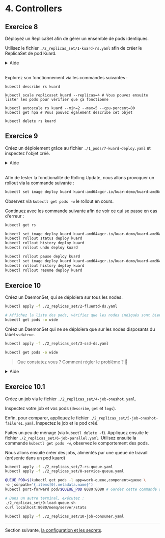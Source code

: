 # 4. Controllers

## Exercice 8

Déployez un ReplicaSet afin de gérer un ensemble de pods identiques.

Utilisez le fichier `./2_replicas_set/1-kuard-rs.yaml` afin de créer le ReplicaSet de pod Kuard.

<details>
    <summary>Aide</summary>

```bash
kubectl apply -f ./2_replicas_set/1-kuard-rs.yaml
```

</details><br>

Explorez son fonctionnement via les commandes suivantes :

```shell
kubectl describe rs kuard 

kubectl scale replicaset kuard --replicas=4 # Vous pouvez ensuite lister les pods pour vérifier que ça fonctionne

kubectl autoscale rs kuard --min=2 --max=5 --cpu-percent=80
kubectl get hpa # Vous pouvez également describe cet objet

kubectl delete rs kuard
```

## Exercice 9

Créez un déploiement grâce au fichier `./1_pods/7-kuard-deploy.yaml` et inspectez l'objet créé.

<details>
    <summary>Aide</summary>

```bash
kubectl apply -f ./1_pods/7-kuard-deploy.yaml
kubectl get deploy -o wide
kubectl describe deploy kuard
```

</details><br>

Afin de tester la fonctionalité de Rolling Update, nous allons provoquer un rollout via la commande suivante :

```bash
kubectl set image deploy kuard kuard-amd64=gcr.io/kuar-demo/kuard-amd64:green
```

Observez via `kubectl get pods -w` le rollout en cours.

Continuez avec les commande suivante afin de voir ce qui se passe en cas d'erreur :

```bash
kubectl get rs

kubectl set image deploy kuard kuard-amd64=gcr.io/kuar-demo/kuard-amd64:red
kubectl rollout status deploy kuard
kubectl rollout history deploy kuard
kubectl rollout undo deploy kuard

kubectl rollout pause deploy kuard
kubectl set image deploy kuard kuard-amd64=gcr.io/kuar-demo/kuard-amd64:purple
kubectl rollout history deploy kuard
kubectl rollout resume deploy kuard
```

## Exercice 10

Créez un DaemonSet, qui se déploiera sur tous les nodes.

```bash
kubectl apply -f ./2_replicas_set/2-fluentd-ds.yaml

# Affichez la liste des pods, vérifiez que les nodes indiqués sont bien différents
kubectl get pods -o wide
```

Créez un DaemonSet qui ne se déploiera que sur les nodes disposants du label `ssd=true`.

```bash
kubectl apply -f ./2_replicas_set/3-ssd-ds.yaml

kubectl get pods -o wide 
```

> Que constatez vous ? Comment régler le problème ? 🧐

<details>
<summary>Aide</summary>

```bash
kubectl label node <node> ssd=true
kubectl get pods -o wide
```

</details>

## Exercice 10.1

Créez un job via le fichier `./2_replicas_set/4-job-oneshot.yaml`.

Inspectez votre job et vos pods (`describe`, `get` et `logs`).

Enfin, pour comparer, appliquez le fichier `./2_replicas_set/5-job-oneshot-failure1.yaml`.
Inspectez le job et le pod créé.

Faites un peu de ménage (via `kubectl delete -f`). Appliquez ensuite le fichier `./2_replicas_set/6-job-parallel.yaml`.
Utilisez ensuite la commande `kubectl get pods -w`, observez le comportement des pods.

Nous allons ensuite créer des jobs, alimentés par une queue de travail (présente dans un pod kuard)

```bash
kubectl apply -f ./2_replicas_set/7-rs-queue.yaml
kubectl apply -f ./2_replicas_set/8-service-queue.yaml

QUEUE_POD=$(kubectl get pods -l app=work-queue,component=queue \
-o jsonpath='{.items[0].metadata.name}')
kubectl port-forward pod/$QUEUE_POD 8080:8080 # Gardez cette commande active !

# Dans un autre terminal, exécutez :
./2_replicas_set/9-load-queue.sh
curl localhost:8080/memq/server/stats

kubectl apply -f ./2_replicas_set/10-job-consumer.yaml
```

---

Section suivante, [la configuration et les secrets](5_configmaps_and_secrets.md).
